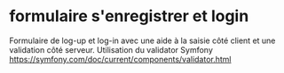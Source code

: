# formulaire s'enregistrer et login 
Formulaire de log-up et log-in avec une aide à la saisie côté client et une validation côté serveur.
Utilisation du validator Symfony https://symfony.com/doc/current/components/validator.html
#

